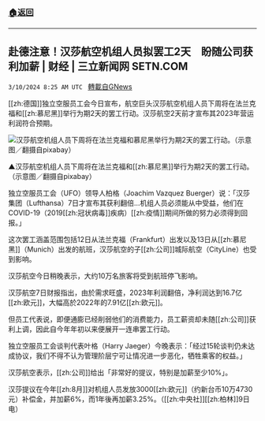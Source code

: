 ###  [:house:返回](README.md)
---


## 赴德注意！汉莎航空机组人员拟罢工2天　盼随公司获利加薪 | 财经 | 三立新闻网  SETN.COM
`3/10/2024 8:25 AM UTC ` [轉載自GNews](https://gnews.org/articles/2381361)

[[zh:德国]]独立空服员工会今日宣布，航空巨头汉莎航空机组人员下周将在法兰克福和[[zh:慕尼黑]]举行为期2天的罢工行动。汉莎航空2天前才宣布其2023年营运利润符合预期。

![汉莎航空机组人员下周将在法兰克福和慕尼黑举行为期2天的罢工行动。（示意图／翻摄自pixabay）](https://attach.setn.com/newsimages/2021/08/16/3273340-PH.jpg "汉莎航空机组人员下周将在法兰克福和慕尼黑举行为期2天的罢工行动。（示意图／翻摄自pixabay）")

▲汉莎航空机组人员下周将在法兰克福和[[zh:慕尼黑]]举行为期2天的罢工行动。（示意图／翻摄自pixabay）

独立空服员工会（UFO）领导人柏格（Joachim Vazquez Buerger）说：「汉莎集团（Lufthansa）7日才宣布其获利翻倍&hellip;机组人员必须能从中受益，他们在COVID-19（2019[[zh:冠状病毒]]疾病）[[zh:疫情]]期间所做的努力必须得到回报。」

这次罢工涵盖范围包括12日从法兰克福（Frankfurt）出发以及13日从[[zh:慕尼黑]]（Munich）出发的航班，汉莎航空的子[[zh:公司]]城际航空（CityLine）也受到影响。

汉莎航空今日稍晚表示，大约10万名旅客将受到航班停飞影响。

汉莎航空7日财报指出，由於需求旺盛，2023年利润翻倍，净利润达到16.7亿[[zh:欧元]]，大幅高於2022年的7.91亿[[zh:欧元]]。

但员工代表说，即便通膨已经削弱他们的消费能力，员工薪资却未随[[zh:公司]]获利上调，因此自今年年初以来便展开一连串罢工行动。

独立空服员工会谈判代表叶格（Harry Jaeger）今晚表示：「经过15轮谈判仍未达成协议，我们不得不认为管理阶层宁可让情况进一步恶化，牺牲乘客的权益。」

汉莎航空表示，[[zh:公司]]给出「非常好的提议，特别是加薪至少10%」。

汉莎提议在今年[[zh:8月]]对机组人员发放3000[[zh:欧元]]（约新台币10万4730元）补偿金，并加薪6%，而1年後再加薪3.25%。（[[zh:中央社]][[zh:柏林]]9日电）
